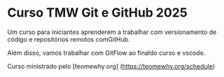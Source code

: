 # Curso TMW Git e GitHub 2025

Um curso para iniciantes aprenderem a trabalhar com versionamento de código e repositórios remotos comGitHub.

Além disso, vamos trabalhar com GitFlow ao finaldo curso e vscode.

Curso ministrado pelo [teomewhy.org] (https://teomewhy.org/schedule)